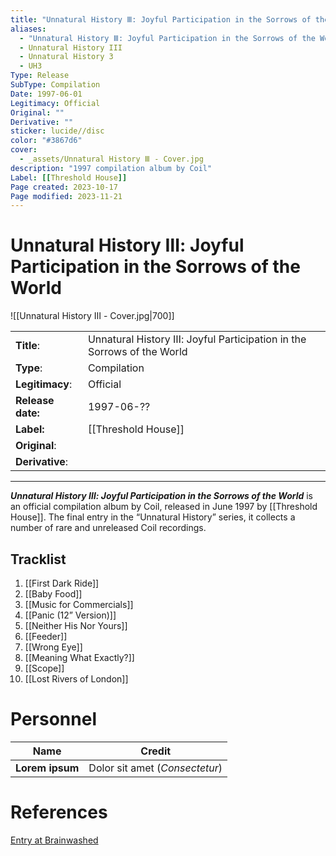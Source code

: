 ```yaml
---
title: "Unnatural History Ⅲ: Joyful Participation in the Sorrows of the World"
aliases:
  - "Unnatural History Ⅲ: Joyful Participation in the Sorrows of the World"
  - Unnatural History III
  - Unnatural History 3
  - UH3
Type: Release
SubType: Compilation
Date: 1997-06-01
Legitimacy: Official
Original: ""
Derivative: ""
sticker: lucide//disc
color: "#3867d6"
cover:
  - _assets/Unnatural History Ⅲ - Cover.jpg
description: "1997 compilation album by Coil"
Label: [[Threshold House]]
Page created: 2023-10-17
Page modified: 2023-11-21
---
```


# Unnatural History Ⅲ: Joyful Participation in the Sorrows of the World

![[Unnatural History Ⅲ - Cover.jpg|700]]

|  |  |
| --- | --- |
| __Title__: | Unnatural History Ⅲ: Joyful Participation in the Sorrows of the World |
| __Type__: | Compilation |
| __Legitimacy__: | Official |
| __Release date:__ | 1997-06-?? |
| __Label:__ | [[Threshold House]] |
| __Original__: |  |
| __Derivative__: |  |

---

*__Unnatural History Ⅲ: Joyful Participation in the Sorrows of the World__* is an official compilation album by Coil, released in June 1997 by [[Threshold House]]. The final entry in the “Unnatural History” series, it collects a number of rare and unreleased Coil recordings.

## Tracklist

1. [[First Dark Ride]]
2. [[Baby Food]]
3. [[Music for Commercials]]
4. [[Panic (12” Version)]]
5. [[Neither His Nor Yours]]
6. [[Feeder]]
7. [[Wrong Eye]]
8. [[Meaning What Exactly?]]
9. [[Scope]]
10. [[Lost Rivers of London]]

# Personnel

| __Name__ |__Credit__ |
| --- | --- |
|__Lorem ipsum__|Dolor sit amet (*Consectetur*)|

# References

[Entry at Brainwashed](http://brainwashed.com/common/htdocs/discog/loci12.php?site=coil08)
